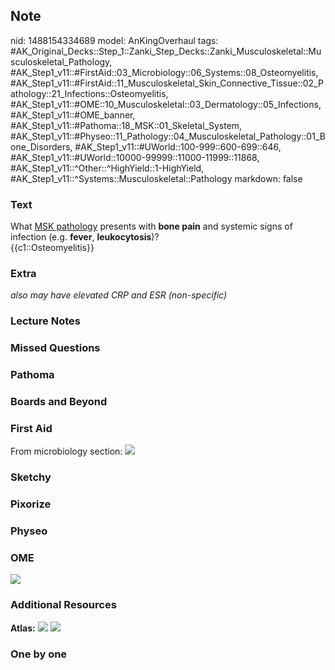 ## Note
nid: 1488154334689
model: AnKingOverhaul
tags: #AK_Original_Decks::Step_1::Zanki_Step_Decks::Zanki_Musculoskeletal::Musculoskeletal_Pathology, #AK_Step1_v11::#FirstAid::03_Microbiology::06_Systems::08_Osteomyelitis, #AK_Step1_v11::#FirstAid::11_Musculoskeletal_Skin_Connective_Tissue::02_Pathology::21_Infections::Osteomyelitis, #AK_Step1_v11::#OME::10_Musculoskeletal::03_Dermatology::05_Infections, #AK_Step1_v11::#OME_banner, #AK_Step1_v11::#Pathoma::18_MSK::01_Skeletal_System, #AK_Step1_v11::#Physeo::11_Pathology::04_Musculoskeletal_Pathology::01_Bone_Disorders, #AK_Step1_v11::#UWorld::100-999::600-699::646, #AK_Step1_v11::#UWorld::10000-99999::11000-11999::11868, #AK_Step1_v11::^Other::^HighYield::1-HighYield, #AK_Step1_v11::^Systems::Musculoskeletal::Pathology
markdown: false

### Text
<div>
  <div>
    What <u>MSK pathology</u> presents with <b>bone pain</b> and
    systemic signs of infection (e.g. <b>fever</b>,
    <b>leukocytosis</b>)?
  </div>
  <div>
    {{c1::Osteomyelitis}}
  </div>
</div>

### Extra
<i>also may have elevated CRP and ESR (non-specific)</i>

### Lecture Notes


### Missed Questions


### Pathoma


### Boards and Beyond


### First Aid
From microbiology section: <img src="tmpq0s9ff.png">

### Sketchy


### Pixorize


### Physeo


### OME
<div class="ome-widget">
  <a href="https://onlinemeded.org?ref=anki"><img src=
  "_OME_AnkiFlashcards_General_3.png"></a>
</div>

### Additional Resources
<b>Atlas:</b> <img src="tmpMqFylk.png"> <img src="tmp4pKYXm.png">

### One by one

